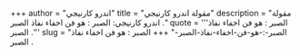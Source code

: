 +++
author = "اندرو كارنيجي"
title = "مقولة اندرو كارنيجي"
description = "مقولة اندرو كارنيجي: الصبر : هو فن اخفاء نفاذ الصبر ."
quote = '''الصبر : هو فن اخفاء نفاذ الصبر .''' 
slug = "الصبر-:-هو-فن-اخفاء-نفاذ-الصبر-"
+++
الصبر : هو فن اخفاء نفاذ الصبر .
